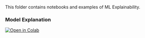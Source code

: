 This folder contains notebooks and examples of ML Explainability.

### Model Explanation

[![Open in Colab](https://colab.research.google.com/assets/colab-badge.svg)](https://colab.research.google.com/github/manaranjanp/AdvancedMLV1/blob/main/MLExplain/Model_Explanations_V1.ipynb)

